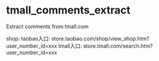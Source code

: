 tmall_comments_extract
======================

Extract comments from tmall.com

shop:
taobao入口: store.taobao.com/shop/view_shop.htm?user_number_id=xxx
tmall入口:  store.tmall.com/search.htm?user_number_id=xxx

